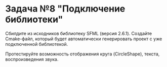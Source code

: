 # Задача №8 "Подключение библиотеки"

Сбилдите из исходников библиотеку SFML (версия 2.6.1). Создайте Cmake-файл, который будет автоматически генерировать проект с уже подключенной библиотекой.

Протестируйте возможность отображения круга (CircleShape), текста, воспроизведения звука.
